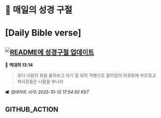 # 🙏 매일의 성경 구절
# [Daily Bible verse]
## [![README에 성경구절 업데이트](https://github.com/DONGSUKA/first_test/actions/workflows/update-readme-bible.yml/badge.svg)](https://github.com/DONGSUKA/first_test/actions/workflows/update-readme-bible.yml)
<!-- START_BIBLE_VERSE -->
📖 **역대하 13:14**
> 유다 사람이 뒤를 돌아보고 자기 앞 뒤의 적병으로 말미암아 여호와께 부르짖고 제사장들은 나팔을 부니라

🕊️ _업데이트 시각: 2025-10-12 17:54:50 KST_
  <!-- END_BIBLE_VERSE -->
## GITHUB_ACTION
